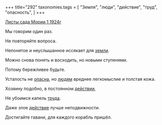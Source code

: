 +++
title="292"
taxonomies.tags = [
 "Земля",
 "люди",
 "действие",
 "труд",
 "опасность",
]
+++

[Листы сада Мории 1 1924г](/agni/1924)

Мы говорим один раз.   

Не повторяйте вопроса.   

Непонятое и неуслышанное иссякает для [земли](/tags/Земля).   

Можно снова понять и восходить, но новыми ступенями.   

Потому бережливее будьте.   

Усталость не [опасна](/tags/опасность), но [людям](/tags/люди) вреднее легкомыслие и толстая кожа.   

Хозяину подобно, в постоянном [действии](/tags/действие),   

Не убоимся капель [труда](/tags/труд).   

Даже злое [действие](/tags/действие) лучше неподвижности.   

Достигайте гавани, для каждого корабль пришёл.   

